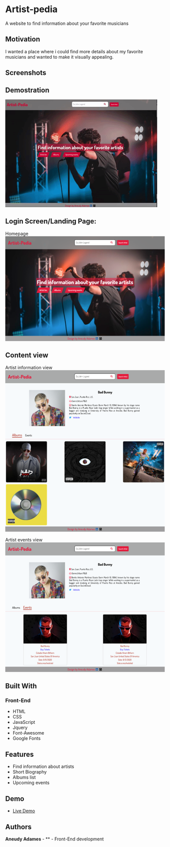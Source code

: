 # Artist-pedia

A website to find information about your favorite musicians

## Motivation

I wanted a place where i could find more details about my favorite musicians and wanted to make it visually appealing.

## Screenshots

## Demostration

![liveApp](screenshots/giphy.gif)

## Login Screen/Landing Page:

Homepage
![homepage](screenshots/homepage.png)

## Content view

Artist information view
![artistView](screenshots/artist-info-page.png)

Artist events view
![eventsView](screenshots/events-info-view.png)

## Built With

### Front-End

- HTML
- CSS
- JavaScript
- Jquery
- Font-Awesome
- Google Fonts

## Features

- Find information about artists
- Short Biography
- Albums list
- Upcoming events

## Demo

- [Live Demo](https://aneudya4.github.io/artist-pedia/)

## Authors

**Aneudy Adames** - \*\* - Front-End development
